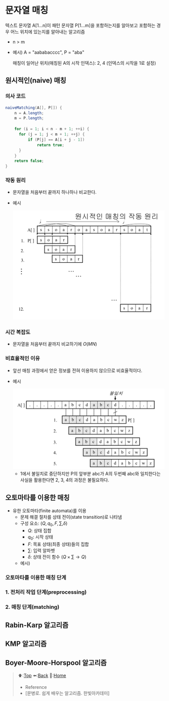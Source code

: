 # 문자열 매칭
텍스트 문자열 A[1...n]이 패턴 문자열 P[1...m]을 포함하는지를 알아보고 포함하는 경우 어느 위치에 있는지를 알아내는 알고리즘
- n > m
- 예시) A = "aababacccc", P = "aba"

  매칭이 일어난 위치(매칭된 A의 시작 인덱스): 2, 4 (인덱스의 시작을 1로 설정)

## 원시적인(naive) 매칭
### 의사 코드 
``` java
naiveMatching(A[], P[]) {
    n = A.length;
    m = P.length;
    
    for (i = 1; i < n - m + 1; ++i) {
      for (j = 1; j < m + 1; ++j) {
          if (P[j] == A[i + j - 1])
              return true;
      }
    }
    return false;
}
```
### 작동 원리
- 문자열을 처음부터 끝까지 하나하나 비교한다.

- 예시 

  <img src='https://github.com/Minho979/CS_Study/blob/main/contents/images/naiveMatching.jpeg' width='500'>
### 시간 복잡도
- 문자열을 처음부터 끝까지 비교하기에 $O(MN)$
### 비효율적인 이유
- 앞선 매칭 과정에서 얻은 정보를 전혀 이용하지 않으므로 비효율적이다.

- 예시

  <img src='https://github.com/Minho979/CS_Study/blob/main/contents/images/naiveMatching2.jpeg' width='500'>

  - 1에서 불일치로 중단하지만 P의 앞부분 abc가 A의 두번째 abc와 일치한다는 사실을 활용한다면 2, 3, 4의 과정은 불필요하다.

## 오토마타를 이용한 매칭
- 유한 오토마타(finite automata)를 이용
  - 문제 해결 절차를 상태 전이(state transition)로 나타냄
  - 구성 요소: ($Q, q_0, F, ∑, δ$)
    - $Q$: 상태 집합
    - $q_0$: 시작 상태
    - $F$: 목표 상태(최종 상태)들의 집합
    - $∑$: 입력 알파벳
    - $δ$: 상태 전이 함수 ($Q×∑ → Q$)
  - 예시) 

### 오토마타를 이용한 매칭 단계
### 1. 전처리 작업 단계(preprocessing)

### 2. 매칭 단계(matching)

## Rabin-Karp 알고리즘
## KMP 알고리즘
## Boyer-Moore-Horspool 알고리즘







> ⬆️:[Top](#문자열-매칭)
> ⬅️:[Back](https://github.com/Minho979/CS_Study/blob/main/README.md#%EF%B8%8F-Algorithm)
> 💁:[Home](https://github.com/Minho979/CS_Study/blob/main/README.md)
> - Reference
> - [문병로. 쉽게 배우는 알고리즘. 한빛아카데미]
